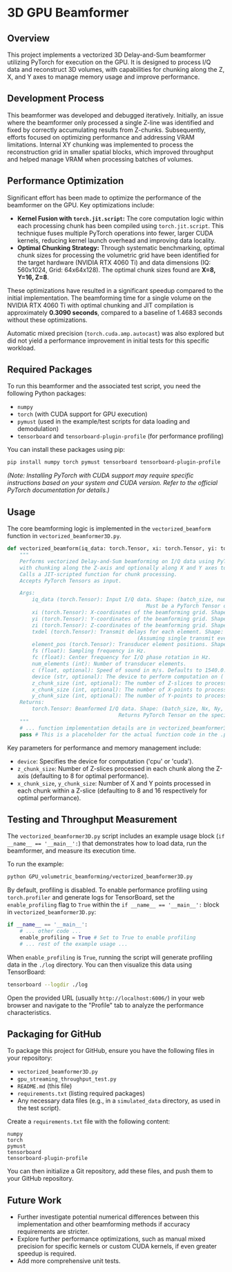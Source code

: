 # 3D GPU Beamformer

## Overview

This project implements a vectorized 3D Delay-and-Sum beamformer utilizing PyTorch for execution on the GPU. It is designed to process I/Q data and reconstruct 3D volumes, with capabilities for chunking along the Z, X, and Y axes to manage memory usage and improve performance.

## Development Process

This beamformer was developed and debugged iteratively. Initially, an issue where the beamformer only processed a single Z-line was identified and fixed by correctly accumulating results from Z-chunks. Subsequently, efforts focused on optimizing performance and addressing VRAM limitations. Internal XY chunking was implemented to process the reconstruction grid in smaller spatial blocks, which improved throughput and helped manage VRAM when processing batches of volumes.

## Performance Optimization

Significant effort has been made to optimize the performance of the beamformer on the GPU. Key optimizations include:

*   **Kernel Fusion with `torch.jit.script`:** The core computation logic within each processing chunk has been compiled using `torch.jit.script`. This technique fuses multiple PyTorch operations into fewer, larger CUDA kernels, reducing kernel launch overhead and improving data locality.
*   **Optimal Chunking Strategy:** Through systematic benchmarking, optimal chunk sizes for processing the volumetric grid have been identified for the target hardware (NVIDIA RTX 4060 Ti) and data dimensions (IQ: 560x1024, Grid: 64x64x128). The optimal chunk sizes found are **X=8, Y=16, Z=8**.

These optimizations have resulted in a significant speedup compared to the initial implementation. The beamforming time for a single volume on the NVIDIA RTX 4060 Ti with optimal chunking and JIT compilation is approximately **0.3090 seconds**, compared to a baseline of 1.4683 seconds without these optimizations.

Automatic mixed precision (`torch.cuda.amp.autocast`) was also explored but did not yield a performance improvement in initial tests for this specific workload.

## Required Packages

To run this beamformer and the associated test script, you need the following Python packages:

*   `numpy`
*   `torch` (with CUDA support for GPU execution)
*   `pymust` (used in the example/test scripts for data loading and demodulation)
*   `tensorboard` and `tensorboard-plugin-profile` (for performance profiling)

You can install these packages using pip:

```bash
pip install numpy torch pymust tensorboard tensorboard-plugin-profile
```

*(Note: Installing PyTorch with CUDA support may require specific instructions based on your system and CUDA version. Refer to the official PyTorch documentation for details.)*

## Usage

The core beamforming logic is implemented in the `vectorized_beamform` function in `vectorized_beamformer3D.py`.

```python
def vectorized_beamform(iq_data: torch.Tensor, xi: torch.Tensor, yi: torch.Tensor, zi: torch.Tensor, txdel: torch.Tensor, element_pos: torch.Tensor, fs: float, fc: float, num_elements: int, c: float = 1540.0, device: str = 'cuda', z_chunk_size: int = 8, x_chunk_size: int = 8, y_chunk_size: int = 16):
    """
    Performs vectorized Delay-and-Sum beamforming on I/Q data using PyTorch,
    with chunking along the Z-axis and optionally along X and Y axes to manage memory.
    Calls a JIT-scripted function for chunk processing.
    Accepts PyTorch Tensors as input.

    Args:
        iq_data (torch.Tensor): Input I/Q data. Shape: (batch_size, num_samples, num_elements) or (num_samples, num_elements)
                                             Must be a PyTorch Tensor on the specified device.
        xi (torch.Tensor): X-coordinates of the beamforming grid. Shape: (Nx, Ny, Nz)
        yi (torch.Tensor): Y-coordinates of the beamforming grid. Shape: (Nx, Ny, Nz)
        zi (torch.Tensor): Z-coordinates of the beamforming grid. Shape: (Nx, Ny, Nz)
        txdel (torch.Tensor): Transmit delays for each element. Shape: (1, num_elements) or (num_tx_events, num_elements)
                                          (Assuming single transmit event for now based on simulate_data.py)
        element_pos (torch.Tensor): Transducer element positions. Shape: (2, num_elements) -> [x_coords, y_coords]. Must be a PyTorch Tensor on the specified device.
        fs (float): Sampling frequency in Hz.
        fc (float): Center frequency for I/Q phase rotation in Hz.
        num_elements (int): Number of transducer elements.
        c (float, optional): Speed of sound in m/s. Defaults to 1540.0.
        device (str, optional): The device to perform computation on ('cpu' or 'cuda'). Defaults to 'cuda'.
        z_chunk_size (int, optional): The number of Z-slices to process in each chunk. Defaults to 8.
        x_chunk_size (int, optional): The number of X-points to process in each chunk. Defaults to 8.
        y_chunk_size (int, optional): The number of Y-points to process in each chunk. Defaults to 16.
    Returns:
        torch.Tensor: Beamformed I/Q data. Shape: (batch_size, Nx, Ny, Nz) or (Nx, Ny, Nz)
                                    Returns PyTorch Tensor on the specified device.
    """
    # ... function implementation details are in vectorized_beamformer3D.py
    pass # This is a placeholder for the actual function code in the .py file

```

Key parameters for performance and memory management include:

*   `device`: Specifies the device for computation ('cpu' or 'cuda').
*   `z_chunk_size`: Number of Z-slices processed in each chunk along the Z-axis (defaulting to 8 for optimal performance).
*   `x_chunk_size`, `y_chunk_size`: Number of X and Y points processed in each chunk within a Z-slice (defaulting to 8 and 16 respectively for optimal performance).

## Testing and Throughput Measurement

The `vectorized_beamformer3D.py` script includes an example usage block (`if __name__ == '__main__':`) that demonstrates how to load data, run the beamformer, and measure its execution time.

To run the example:

```bash
python GPU_volumetric_beamforming/vectorized_beamformer3D.py
```

By default, profiling is disabled. To enable performance profiling using `torch.profiler` and generate logs for TensorBoard, set the `enable_profiling` flag to `True` within the `if __name__ == '__main__':` block in `vectorized_beamformer3D.py`:

```python
if __name__ == '__main__':
    # ... other code ...
    enable_profiling = True # Set to True to enable profiling
    # ... rest of the example usage ...
```

When `enable_profiling` is `True`, running the script will generate profiling data in the `./log` directory. You can then visualize this data using TensorBoard:

```bash
tensorboard --logdir ./log
```

Open the provided URL (usually `http://localhost:6006/`) in your web browser and navigate to the "Profile" tab to analyze the performance characteristics.

## Packaging for GitHub

To package this project for GitHub, ensure you have the following files in your repository:

*   `vectorized_beamformer3D.py`
*   `gpu_streaming_throughput_test.py`
*   `README.md` (this file)
*   `requirements.txt` (listing required packages)
*   Any necessary data files (e.g., in a `simulated_data` directory, as used in the test script).

Create a `requirements.txt` file with the following content:

```
numpy
torch
pymust
tensorboard
tensorboard-plugin-profile
```

You can then initialize a Git repository, add these files, and push them to your GitHub repository.

## Future Work

*   Further investigate potential numerical differences between this implementation and other beamforming methods if accuracy requirements are stricter.
*   Explore further performance optimizations, such as manual mixed precision for specific kernels or custom CUDA kernels, if even greater speedup is required.
*   Add more comprehensive unit tests.